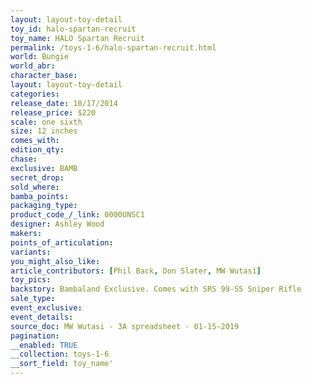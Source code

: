 ```yaml
---
layout: layout-toy-detail 
toy_id: halo-spartan-recruit
toy_name: HALO Spartan Recruit
permalink: /toys-1-6/halo-spartan-recruit.html
world: Bungie
world_abr: 
character_base: 
layout: layout-toy-detail
categories: 
release_date: 10/17/2014
release_price: $220 
scale: one sixth
size: 12 inches
comes_with: 
edition_qty: 
chase: 
exclusive: BAMB
secret_drop: 
sold_where: 
bamba_points: 
packaging_type: 
product_code_/_link: 0000UNSC1
designer: Ashley Wood
makers: 
points_of_articulation: 
variants: 
you_might_also_like: 
article_contributors: [Phil Back, Don Slater, MW Wutasi]
toy_pics: 
backstory: Bambaland Exclusive. Comes with SRS 99-S5 Sniper Rifle
sale_type: 
event_exclusive: 
event_details: 
source_doc: MW Wutasi - 3A spreadsheet - 01-15-2019
pagination: 
__enabled: TRUE
__collection: toys-1-6
__sort_field: toy_name'
---
```

